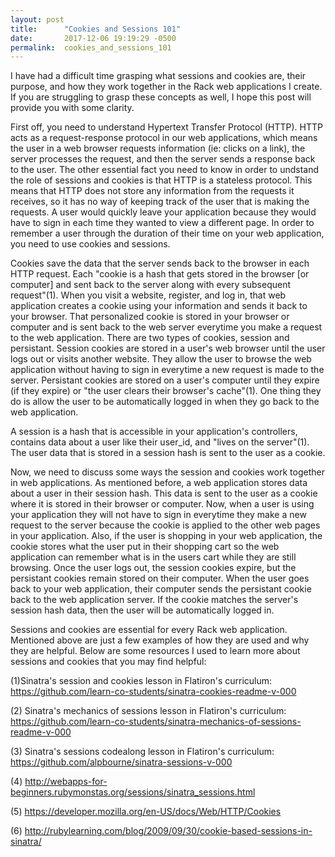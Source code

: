 ```yaml
---
layout: post
title:      "Cookies and Sessions 101"
date:       2017-12-06 19:19:29 -0500
permalink:  cookies_and_sessions_101
---
```



I have had a difficult time grasping what sessions and cookies are, their purpose, and how they work together in the Rack web applications I create. If you are struggling to grasp these concepts as well, I hope this post will provide you with some clarity.

First off, you need to understand Hypertext Transfer Protocol (HTTP).  HTTP acts as a request-response protocol in our web applications, which means the user in a web browser requests information (ie: clicks on a link), the server processes the request, and then the server sends a response back to the user.  The other essential fact you need to know in order to undstand the role of sessions and cookies is that HTTP is a stateless protocol. This means that  HTTP does not store any information from the requests it receives, so it has no way of keeping track of the user that is making the requests.  A user would quickly leave your application because they would have to sign in each time they wanted to view a different page.  In order to remember a user through the duration of their time on your web application, you need to use cookies and sessions. 

Cookies save the data that the server sends back to the browser in each HTTP request.  Each "cookie is a hash that gets stored in the browser [or computer] and sent back to the server along with every subsequent request"(1). When you visit a website, register, and log in, that web application creates a cookie using your information and sends it back to your browser.  That personalized cookie is stored in your browser or computer and is sent back to the web server everytime you make a request to the web application.  There are two types of cookies, session and persistant.  Session cookies are stored in a user's web browser until the user logs out or visits another website. They allow the user to browse the web application without having to sign in everytime a new request is made to the server.  Persistant cookies are stored on a user's computer until they expire (if they expire) or "the user clears their browser's cache"(1). One thing they do is allow the user to be automatically logged in when they go back to the web application. 

A session is a hash that is accessible in your application's controllers, contains data about a user like their user_id, and "lives on the server"(1).  The user data that is stored in a session hash is sent to the user as a cookie.

Now, we need to discuss some ways the session and cookies work together in web applications.  As mentioned before, a web application stores data about a user in their session hash. This data is sent to the user as a cookie where it is stored in their browser or computer. Now, when a user is using your application they will not have to sign in everytime they make a new request to the server because the cookie is applied to the other web pages in your application. Also, if the user is shopping in your web application, the cookie stores what the user put in their shopping cart so the web application can remember what is in the users cart while they are still browsing.   Once the user logs out, the session cookies expire, but the persistant cookies remain stored on their computer.  When the user goes back to your web application, their computer sends the persistant cookie back to the web application server.  If the cookie matches the server's session hash data, then the user will be automatically logged in. 

Sessions and cookies are essential for every Rack web application.  Mentioned above are just a few examples of how they are used and why they are helpful.  Below are some resources I used to learn more about sessions and cookies that you may find helpful:





 (1)Sinatra's session and cookies lesson in Flatiron's curriculum: https://github.com/learn-co-students/sinatra-cookies-readme-v-000
 
 (2) Sinatra's mechanics of sessions lesson in Flatiron's curriculum: https://github.com/learn-co-students/sinatra-mechanics-of-sessions-readme-v-000
 
 (3) Sinatra's sessions codealong lesson in Flatiron's curriculum: https://github.com/alpbourne/sinatra-sessions-v-000

(4) http://webapps-for-beginners.rubymonstas.org/sessions/sinatra_sessions.html

(5) https://developer.mozilla.org/en-US/docs/Web/HTTP/Cookies

(6) http://rubylearning.com/blog/2009/09/30/cookie-based-sessions-in-sinatra/


